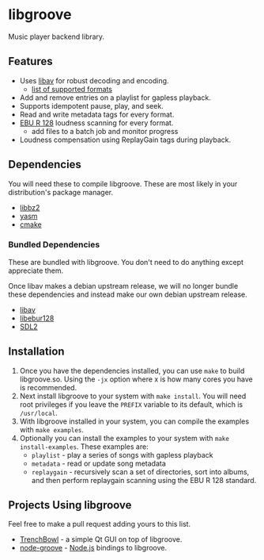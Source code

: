 # libgroove

Music player backend library.

## Features

 * Uses [libav](http://www.libav.org/) for robust decoding and encoding.
   - [list of supported formats](http://www.libav.org/general.html#Supported-File-Formats-and-Codecs)
 * Add and remove entries on a playlist for gapless playback.
 * Supports idempotent pause, play, and seek.
 * Read and write metadata tags for every format.
 * [EBU R 128](http://tech.ebu.ch/loudness) loudness scanning for every format.
   - add files to a batch job and monitor progress
 * Loudness compensation using ReplayGain tags during playback.

## Dependencies

You will need these to compile libgroove. These are most likely in your
distribution's package manager.

 * [libbz2](http://www.bzip.org/)
 * [yasm](http://yasm.tortall.net/)
 * [cmake](http://www.cmake.org/)

### Bundled Dependencies

These are bundled with libgroove. You don't need to do anything except
appreciate them.

Once libav makes a debian upstream release, we will no longer bundle these
dependencies and instead make our own debian upstream release.

 * [libav](http://libav.org)
 * [libebur128](https://github.com/jiixyj/libebur128)
 * [SDL2](http://www.libsdl.org)

## Installation

 1. Once you have the dependencies installed, you can use `make` to build
    libgroove.so. Using the `-jx` option where x is how many cores you have
    is recommended.
 2. Next install libgroove to your system with `make install`. You will need
    root privileges if you leave the `PREFIX` variable to its default, which
    is `/usr/local`.
 3. With libgroove installed in your system, you can compile the examples with
    `make examples`.
 4. Optionally you can install the examples to your system with
   `make install-examples`. These examples are:
    * `playlist` - play a series of songs with gapless playback
    * `metadata` - read or update song metadata
    * `replaygain` - recursively scan a set of directories, sort into albums,
      and then perform replaygain scanning using the EBU R 128 standard.

## Projects Using libgroove

Feel free to make a pull request adding yours to this list.

 * [TrenchBowl](https://github.com/superjoe30/TrenchBowl) - a simple Qt GUI
   on top of libgroove.
 * [node-groove](https://github.com/superjoe30/node-groove) -
   [Node.js](http://nodejs.org/) bindings to libgroove.
